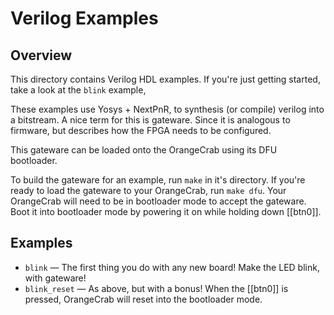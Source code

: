 # Verilog Examples

## Overview
This directory contains Verilog HDL examples. If you're just getting started, take a look at the `blink` example, 

These examples use Yosys + NextPnR, to synthesis (or compile) verilog into a bitstream. A nice term for this is gateware. Since it is analogous to firmware, but describes how the FPGA needs to be configured.

This gateware can be loaded onto the OrangeCrab using its DFU bootloader.

To build the gateware for an example, run `make` in it's directory. If you're ready to load the gateware to your OrangeCrab, run `make dfu`. Your OrangeCrab will need to be in bootloader mode to accept the gateware. Boot it into bootloader mode by powering it on while holding down [[btn0]].

## Examples

 - `blink` — The first thing you do with any new board! Make the LED blink, with gateware!
 - `blink_reset` — As above, but with a bonus! When the [[btn0]] is pressed, OrangeCrab will reset into the bootloader mode.
